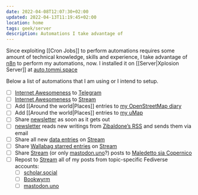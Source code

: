 ```yaml
---
date: 2022-04-08T12:07:30+02:00
updated: 2022-04-13T11:19:45+02:00
location: home
tags: geek/server
description: Automations I take advantage of
---
```

Since exploiting [[Cron Jobs]] to perform automations requires some amount of technical knowledge, skills and experience, I take advantage of [n8n](https://n8n.io 'n8n official website') to perform my automations, now. I installed it on [[Server|Xplosion Server]] at [auto.tommi.space](https://auto.tommi.space 'Tommi’s n8n instance')

Below a list of automations that I am using or I intend to setup.

- [ ] [Internet Awesomeness](https://tommi.space/internet-awesomeness.xml 'Internet Awesomeness RSS feed') to [Telegram](https://t.me/internet_awesomeness 'Internet Awesomeness channel on Telegram')
- [ ] [Internet Awesomeness] to [Stream]
- [ ] Add [[Around the world|Places]] entries to [my OpenStreetMap diary](https://www.openstreetmap.org/user/xplosionmind/diary 'xplosionmind’s  OpenStreetMap diary')
- [ ] Add [[Around the world|Places]] entries to [my uMap](https://umap.openstreetmap.fr/en/map/around-the-world_593427 '“Around the World”, Tommi’s favorite places on uMap')
- [ ] Share [newsletter] as soon as it gets out
- [ ] [newsletter] reads new writings from [Zibaldone’s RSS](https://tommi.space/zibaldone.xml 'Zibaldone RSS feed') and sends them via email
- [ ] Share all new [data entries](https://codeberg.org/tommi/tommi.space/src/branch/main/data 'data folder in tommi.space repository on Codeberg') on [Stream]
- [ ] Share [Wallabag starred entries](https://inputs.tommi.space/tommi/UnqUGNFzghX3pTU/starred.xml 'starred feed from inputs.tommi.space') on [Stream]
- [ ] Share [Stream] (or only [mastodon.uno]?) posts to [Maledetto sia Copernico](https://t.me/maledettocopernico 'Maledetto sia Copernico Telegram Channel')
- [ ] Repost to [Stream] all of my posts from topic-specific Fediverse accounts:
	- [ ] [scholar.social](https://scholar.social/@tommi '@tommi on scholar.social')
	- [ ] [Bookwyrm](https://bookwyrm.social/user/tommi 'Tommi on bookwyrm.social')
	- [ ] [mastodon.uno]

[Stream]: https://stream.tommi.space 'Tommi’s Stream of consciousness'
[Internet Awesomeness]: https://tommi.space/internet-awesomeness.xml 'Internet Awesomeness RSS feed'
[mastodon.uno]: https://mastodon.uno/@tommi '@tommi on mastodon.uno'
[newsletter]: https://newsletter.tommi.space '“Parole Sconnesse”, Tommi’s newsletter'